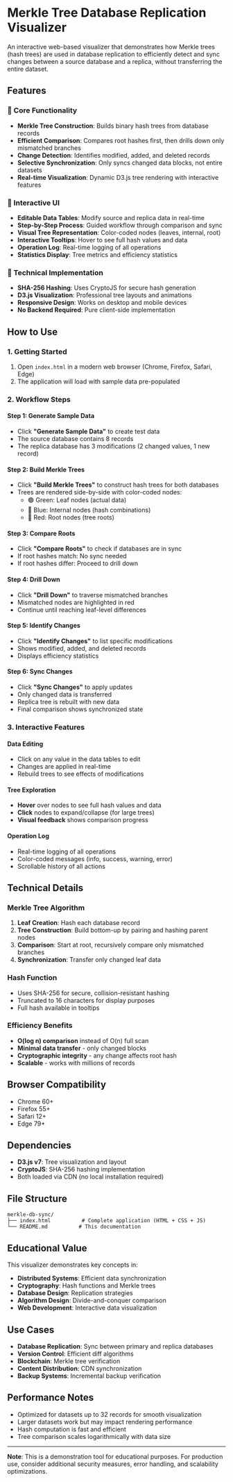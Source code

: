 # Merkle Tree Database Replication Visualizer

An interactive web-based visualizer that demonstrates how Merkle trees (hash trees) are used in database replication to efficiently detect and sync changes between a source database and a replica, without transferring the entire dataset.

## Features

### 🎯 Core Functionality
- **Merkle Tree Construction**: Builds binary hash trees from database records
- **Efficient Comparison**: Compares root hashes first, then drills down only mismatched branches
- **Change Detection**: Identifies modified, added, and deleted records
- **Selective Synchronization**: Only syncs changed data blocks, not entire datasets
- **Real-time Visualization**: Dynamic D3.js tree rendering with interactive features

### 🎨 Interactive UI
- **Editable Data Tables**: Modify source and replica data in real-time
- **Step-by-Step Process**: Guided workflow through comparison and sync
- **Visual Tree Representation**: Color-coded nodes (leaves, internal, root)
- **Interactive Tooltips**: Hover to see full hash values and data
- **Operation Log**: Real-time logging of all operations
- **Statistics Display**: Tree metrics and efficiency statistics

### 🔧 Technical Implementation
- **SHA-256 Hashing**: Uses CryptoJS for secure hash generation
- **D3.js Visualization**: Professional tree layouts and animations
- **Responsive Design**: Works on desktop and mobile devices
- **No Backend Required**: Pure client-side implementation

## How to Use

### 1. Getting Started
1. Open `index.html` in a modern web browser (Chrome, Firefox, Safari, Edge)
2. The application will load with sample data pre-populated

### 2. Workflow Steps

#### Step 1: Generate Sample Data
- Click **"Generate Sample Data"** to create test data
- The source database contains 8 records
- The replica database has 3 modifications (2 changed values, 1 new record)

#### Step 2: Build Merkle Trees
- Click **"Build Merkle Trees"** to construct hash trees for both databases
- Trees are rendered side-by-side with color-coded nodes:
  - 🟢 Green: Leaf nodes (actual data)
  - 🔵 Blue: Internal nodes (hash combinations)
  - 🔴 Red: Root nodes (tree roots)

#### Step 3: Compare Roots
- Click **"Compare Roots"** to check if databases are in sync
- If root hashes match: No sync needed
- If root hashes differ: Proceed to drill down

#### Step 4: Drill Down
- Click **"Drill Down"** to traverse mismatched branches
- Mismatched nodes are highlighted in red
- Continue until reaching leaf-level differences

#### Step 5: Identify Changes
- Click **"Identify Changes"** to list specific modifications
- Shows modified, added, and deleted records
- Displays efficiency statistics

#### Step 6: Sync Changes
- Click **"Sync Changes"** to apply updates
- Only changed data is transferred
- Replica tree is rebuilt with new data
- Final comparison shows synchronized state

### 3. Interactive Features

#### Data Editing
- Click on any value in the data tables to edit
- Changes are applied in real-time
- Rebuild trees to see effects of modifications

#### Tree Exploration
- **Hover** over nodes to see full hash values and data
- **Click** nodes to expand/collapse (for large trees)
- **Visual feedback** shows comparison progress

#### Operation Log
- Real-time logging of all operations
- Color-coded messages (info, success, warning, error)
- Scrollable history of all actions

## Technical Details

### Merkle Tree Algorithm
1. **Leaf Creation**: Hash each database record
2. **Tree Construction**: Build bottom-up by pairing and hashing parent nodes
3. **Comparison**: Start at root, recursively compare only mismatched branches
4. **Synchronization**: Transfer only changed leaf data

### Hash Function
- Uses SHA-256 for secure, collision-resistant hashing
- Truncated to 16 characters for display purposes
- Full hash available in tooltips

### Efficiency Benefits
- **O(log n) comparison** instead of O(n) full scan
- **Minimal data transfer** - only changed blocks
- **Cryptographic integrity** - any change affects root hash
- **Scalable** - works with millions of records

## Browser Compatibility
- Chrome 60+
- Firefox 55+
- Safari 12+
- Edge 79+

## Dependencies
- **D3.js v7**: Tree visualization and layout
- **CryptoJS**: SHA-256 hashing implementation
- Both loaded via CDN (no local installation required)

## File Structure
```
merkle-db-sync/
├── index.html          # Complete application (HTML + CSS + JS)
└── README.md          # This documentation
```

## Educational Value

This visualizer demonstrates key concepts in:
- **Distributed Systems**: Efficient data synchronization
- **Cryptography**: Hash functions and Merkle trees
- **Database Design**: Replication strategies
- **Algorithm Design**: Divide-and-conquer comparison
- **Web Development**: Interactive data visualization

## Use Cases
- **Database Replication**: Sync between primary and replica databases
- **Version Control**: Efficient diff algorithms
- **Blockchain**: Merkle tree verification
- **Content Distribution**: CDN synchronization
- **Backup Systems**: Incremental backup verification

## Performance Notes
- Optimized for datasets up to 32 records for smooth visualization
- Larger datasets work but may impact rendering performance
- Hash computation is fast and efficient
- Tree comparison scales logarithmically with data size

---

**Note**: This is a demonstration tool for educational purposes. For production use, consider additional security measures, error handling, and scalability optimizations. 